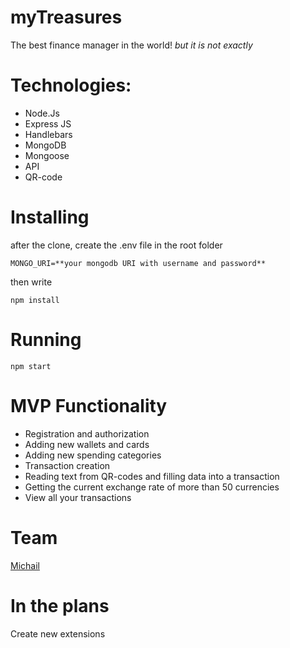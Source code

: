 # myTreasures
The best finance manager in the world! *but it is not exactly*

# Technologies:
* Node.Js
* Express JS
* Handlebars
* MongoDB
* Mongoose
* API
* QR-code

# Installing
after the clone, create the .env file in the root folder

`
MONGO_URI=**your mongodb URI with username and password**
`

then write

`
 npm install
 `

# Running
`
npm start
`

# MVP Functionality
* Registration and authorization
* Adding new wallets and cards
* Adding new spending categories
* Transaction сreation
* Reading text from QR-codes and filling data into a transaction
* Getting the current exchange rate of more than 50 currencies
* View all your transactions

# Team
[Michail](https://github.com/Michail-Pudov)


# In the plans
Create new extensions
